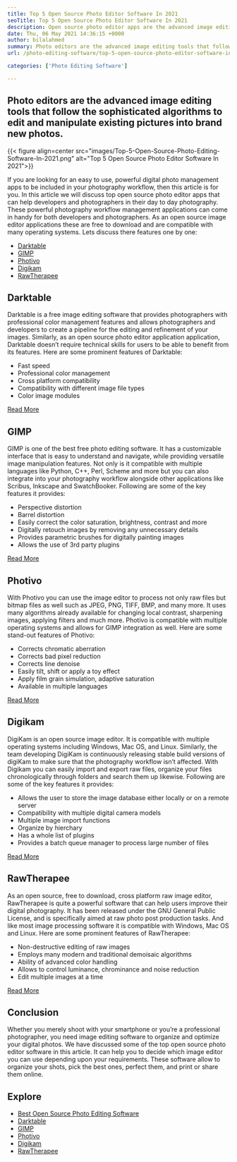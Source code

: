 ```yaml
---
title: Top 5 Open Source Photo Editor Software In 2021
seoTitle: Top 5 Open Source Photo Editor Software In 2021
description: Open source photo editor apps are the advanced image editing tools that follow the sophisticated algorithms to edit and manipulate pictures into new photos.
date: Thu, 06 May 2021 14:36:15 +0000
author: bilalahmed
summary: Photo editors are the advanced image editing tools that follow the sophisticated algorithms to edit and manipulate existing pictures into brand new photos.
url: /photo-editing-software/top-5-open-source-photo-editor-software-in-2021/

categories: ['Photo Editing Software']

---
```

## Photo editors are the advanced image editing tools that follow the sophisticated algorithms to edit and manipulate existing pictures into brand new photos.

{{< figure align=center src="images/Top-5-Open-Source-Photo-Editing-Software-In-2021.png" alt="Top 5 Open Source Photo Editor Software In 2021">}}  

If you are looking for an easy to use, powerful digital photo management apps to be included in your photography workflow, then this article is for you. In this article we will discuss top open source photo editor apps that can help developers and photographers in their day to day photography. These powerful photography workflow management applications can come in handy for both developers and photographers. As an open source image editor applications these are free to download and are compatible with many operating systems. Lets discuss there features one by one:

  * [Darktable][1]
  * [GIMP][2]
  * [Photivo][3]
  * [Digikam][4]
  * [RawTherapee][5]

## Darktable

Darktable is a free image editing software that provides photographers with professional color management features and allows photographers and developers to create a pipeline for the editing and refinement of your images. Similarly, as an open source photo editor application application, Darktable doesn’t require technical skills for users to be able to benefit from its features. Here are some prominent features of Darktable:

  * Fast speed
  * Professional color management
  * Cross platform compatibility
  * Compatibility with different image file types
  * Color image modules

[Read More][6]

## GIMP

GIMP is one of the best free photo editing software. It has a customizable interface that is easy to understand and navigate, while providing versatile image manipulation features. Not only is it compatible with multiple languages like Python, C++, Perl, Scheme and more but you can also integrate into your photography workflow alongside other applications like Scribus, Inkscape and SwatchBooker. Following are some of the key features it provides:

  * Perspective distortion
  * Barrel distortion
  * Easily correct the color saturation, brightness, contrast and more
  * Digitally retouch images by removing any unnecessary details
  * Provides parametric brushes for digitally painting images
  * Allows the use of 3rd party plugins

[Read More][7]

## Photivo

With Photivo you can use the image editor to process not only raw files but bitmap files as well such as JPEG, PNG, TIFF, BMP, and many more. It uses many algorithms already available for changing local contrast, sharpening images, applying filters and much more. Photivo is compatible with multiple operating systems and allows for GIMP integration as well. Here are some stand-out features of Photivo:

  * Corrects chromatic aberration
  * Corrects bad pixel reduction
  * Corrects line denoise
  * Easily tilt, shift or apply a toy effect
  * Apply film grain simulation, adaptive saturation
  * Available in multiple languages

[Read More][8]

## Digikam

DigiKam is an open source image editor. It is compatible with multiple operating systems including Windows, Mac OS, and Linux. Similarly, the team developing DigiKam is continuously releasing stable build versions of digiKam to make sure that the photography workflow isn’t affected. With Digikam you can easily import and export raw files, organize your files chronologically through folders and search them up likewise. Following are some of the key features it provides:

  * Allows the user to store the image database either locally or on a remote server
  * Compatibility with multiple digital camera models
  * Multiple image import functions
  * Organize by hierchary
  * Has a whole list of plugins
  * Provides a batch queue manager to process large number of files

[Read More][9]

## RawTherapee

As an open source, free to download, cross platform raw image editor, RawTherapee is quite a powerful software that can help users improve their digital photography. It has been released under the GNU General Public License, and is specifically aimed at raw photo post production tasks. And like most image processing software it is compatible with Windows, Mac OS and Linux. Here are some prominent features of RawTherapee:

  * Non-destructive editing of raw images
  * Employs many modern and traditional demoisaic algorithms
  * Ability of advanced color handling
  * Allows to control luminance, chrominance and noise reduction
  * Edit multiple images at a time

[Read More][10]

## Conclusion

Whether you merely shoot with your smartphone or you’re a professional photographer, you need image editing software to organize and optimize your digital photos. We have discussed some of the top open source photo editor software in this article. It can help you to decide which image editor you can use depending upon your requirements. These software allow to organize your shots, pick the best ones, perfect them, and print or share them online. 

## Explore

  * [Best Open Source Photo Editing Software][11]
  * [Darktable][6]
  * [GIMP][7]
  * [Photivo][8]
  * [Digikam][9]
  * [RawTherapee][10]

 [1]: #darktable
 [2]: #gimp
 [3]: #photivo
 [4]: #digikam
 [5]: #rawtherapee
 [6]: https://products.containerize.com/photo-editing-software/darktable
 [7]: https://products.containerize.com/photo-editing-software/gimp
 [8]: https://products.containerize.com/photo-editing-software/photivo
 [9]: https://products.containerize.com/photo-editing-software/digikam
 [10]: https://products.containerize.com/photo-editing-software/rawtherapee
 [11]: https://products.containerize.com/photo-editing-software